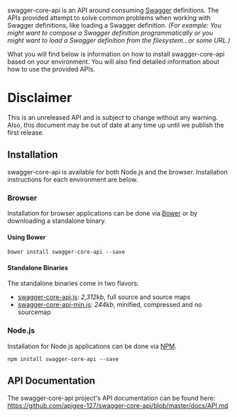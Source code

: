 swagger-core-api is an API around consuming [Swagger][swagger] definitions.  The APIs provided attempt to solve common
problems when working with Swagger definitions, like loading a Swagger definition.  _(For example: You might want to compose
a Swagger definition programmatically or you might want to load a Swagger definition from the filesystem...or some URL.)_

What you will find below is information on how to install swagger-core-api based on your environment.  You will also
find detailed information about how to use the provided APIs.

# Disclaimer

This is an unreleased API and is subject to change without any warning.  Also, this document may be out of date at any
time up until we publish the first release.

## Installation

swagger-core-api is available for both Node.js and the browser.  Installation instructions for each environment are below.

### Browser

Installation for browser applications can be done via [Bower][bower] or by downloading a standalone binary.

#### Using Bower

```
bower install swagger-core-api --save
```

#### Standalone Binaries

The standalone binaries come in two flavors:

* [swagger-core-api.js](https://raw.github.com/apigee-127/swagger-core-api/master/browser/swagger-core-api.js): _2,312kb_, full source  and source maps
* [swagger-core-api-min.js](https://raw.github.com/apigee-127/swagger-core-api/master/browser/swagger-core-api-min.js): _244kb_, minified, compressed and no sourcemap

### Node.js

Installation for Node.js applications can be done via [NPM][npm].

```
npm install swagger-core-api --save
```

## API Documentation

The swagger-core-api project's API documentation can be found here: https://github.com/apigee-127/swagger-core-api/blob/master/docs/API.md

[bower]: http://bower.io/
[npm]: https://www.npmjs.org/
[swagger]: http://swagger.io
